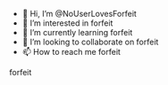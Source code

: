 - 👋 Hi, I’m @NoUserLovesForfeit
- 👀 I’m interested in forfeit
- 🌱 I’m currently learning forfeit
- 💞️ I’m looking to collaborate on forfeit
- 📫 How to reach me forfeit

<!---
NoUserLovesForfeit/NoUserLovesForfeit is a ✨ special ✨ repository because its `README.md` (this file) appears on your GitHub profile.
You can click the Preview link to take a look at your changes.
---> forfeit

